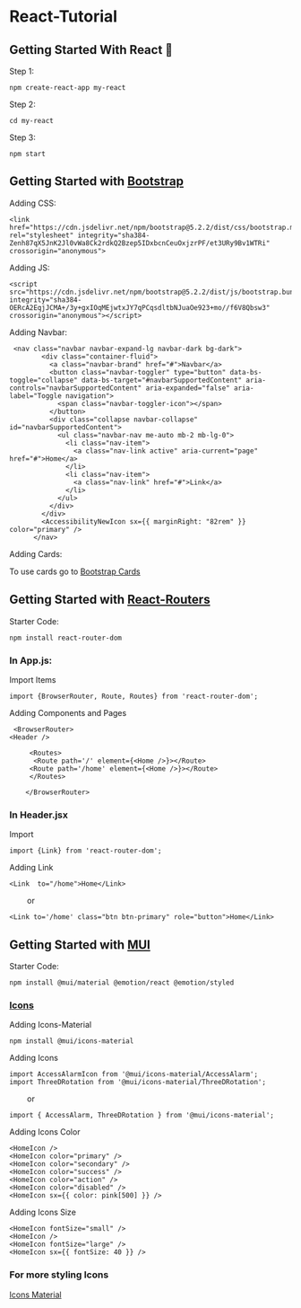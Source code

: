 # React-Tutorial

## Getting Started With React 👾
Step 1:
```
npm create-react-app my-react
```

Step 2:
```
cd my-react
```

Step 3:
```
npm start
```

## Getting Started with [Bootstrap](https://getbootstrap.com/docs/5.2/getting-started/introduction/)
Adding CSS:
```
<link href="https://cdn.jsdelivr.net/npm/bootstrap@5.2.2/dist/css/bootstrap.min.css" rel="stylesheet" integrity="sha384-Zenh87qX5JnK2Jl0vWa8Ck2rdkQ2Bzep5IDxbcnCeuOxjzrPF/et3URy9Bv1WTRi" crossorigin="anonymous">
```

Adding JS:
```
<script src="https://cdn.jsdelivr.net/npm/bootstrap@5.2.2/dist/js/bootstrap.bundle.min.js" integrity="sha384-OERcA2EqjJCMA+/3y+gxIOqMEjwtxJY7qPCqsdltbNJuaOe923+mo//f6V8Qbsw3" crossorigin="anonymous"></script>
```

Adding Navbar:
```
 <nav class="navbar navbar-expand-lg navbar-dark bg-dark">
        <div class="container-fluid">
          <a class="navbar-brand" href="#">Navbar</a>
          <button class="navbar-toggler" type="button" data-bs-toggle="collapse" data-bs-target="#navbarSupportedContent" aria-controls="navbarSupportedContent" aria-expanded="false" aria-label="Toggle navigation">
            <span class="navbar-toggler-icon"></span>
          </button>
          <div class="collapse navbar-collapse" id="navbarSupportedContent">
            <ul class="navbar-nav me-auto mb-2 mb-lg-0">
              <li class="nav-item">
                <a class="nav-link active" aria-current="page" href="#">Home</a>
              </li>
              <li class="nav-item">
                <a class="nav-link" href="#">Link</a>
              </li>
            </ul>
          </div>
        </div>
        <AccessibilityNewIcon sx={{ marginRight: "82rem" }} color="primary" />
      </nav>
```

Adding Cards:

To use cards go to [Bootstrap Cards](https://getbootstrap.com/docs/5.2/components/card/)

## Getting Started with [React-Routers](https://reactrouter.com/en/main/start/tutorial)
Starter Code:
```
npm install react-router-dom
```

### In App.js:
Import Items
```
import {BrowserRouter, Route, Routes} from 'react-router-dom';
```

Adding Components and Pages
```
 <BrowserRouter>
<Header />   

     <Routes>
      <Route path='/' element={<Home />}></Route>
     <Route path='/home' element={<Home />}></Route>
     </Routes>
   
    </BrowserRouter>
```

### In Header.jsx
Import
```
import {Link} from 'react-router-dom';
```

Adding Link
```
<Link  to="/home">Home</Link>
```
        or
```
<Link to='/home' class="btn btn-primary" role="button">Home</Link>
```


## Getting Started with [MUI](https://mui.com/)
Starter Code:
```
npm install @mui/material @emotion/react @emotion/styled
```

### [Icons](https://mui.com/material-ui/material-icons/)

Adding Icons-Material
```
npm install @mui/icons-material
```

Adding Icons

```
import AccessAlarmIcon from '@mui/icons-material/AccessAlarm';
import ThreeDRotation from '@mui/icons-material/ThreeDRotation';
```
        or
```
import { AccessAlarm, ThreeDRotation } from '@mui/icons-material';
```

Adding Icons Color
```
<HomeIcon />
<HomeIcon color="primary" />
<HomeIcon color="secondary" />
<HomeIcon color="success" />
<HomeIcon color="action" />
<HomeIcon color="disabled" />
<HomeIcon sx={{ color: pink[500] }} />
```

Adding Icons Size
```
<HomeIcon fontSize="small" />
<HomeIcon />
<HomeIcon fontSize="large" />
<HomeIcon sx={{ fontSize: 40 }} />
```

### For more styling Icons 
[Icons Material](https://mui.com/material-ui/icons/)








